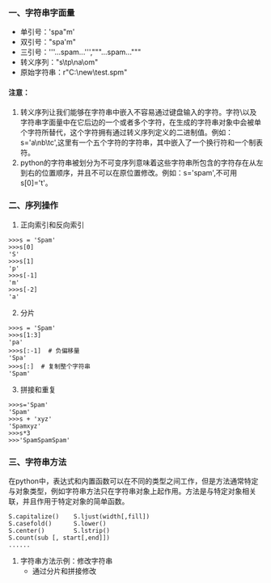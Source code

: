 ### 一、字符串字面量
* 单引号：'spa"m'
* 双引号："spa'm"
* 三引号：'''...spam...''',"""...spam..."""
* 转义序列："s\tp\na\om"
* 原始字符串：r"C:\new\test.spm"
#### 注意：
1. 转义序列让我们能够在字符串中嵌入不容易通过键盘输入的字符。字符\以及字符串字面量中在它后边的一个或者多个字符，在生成的字符串对象中会被单个字符所替代，这个字符拥有通过转义序列定义的二进制值。例如：s='a\nb\tc',这里有一个五个字符的字符串，其中嵌入了一个换行符和一个制表符。
2. python的字符串被划分为不可变序列意味着这些字符串所包含的字符存在从左到右的位置顺序，并且不可以在原位置修改。例如：s='spam',不可用s[0]='t'。
### 二、序列操作
1. 正向索引和反向索引
```
>>>s = 'Spam'
>>>s[0]
'S'
>>>s[1]
'p'
>>>s[-1]
'm'
>>>s[-2]
'a'
```
2. 分片
```
>>>s = 'Spam'
>>>s[1:3]
'pa'
>>>s[:-1]  # 负偏移量
'Spa'
>>>s[:]  # 复制整个字符串
'Spam'
```
3. 拼接和重复
```
>>>s='Spam'
'Spam'
>>>s + 'xyz'
'Spamxyz'
>>>s*3
>>>'SpamSpamSpam'
```
### 三、字符串方法
在python中，表达式和内置函数可以在不同的类型之间工作，但是方法通常特定与对象类型，例如字符串方法只在字符串对象上起作用。方法是与特定对象相关联，并且作用于特定对象的简单函数。
```
S.capitalize()    S.ljust(width[,fill])
S.casefold()      S.lower()
S.center()        S.lstrip()
S.count(sub [, start[,end]])
......
```
1. 字符串方法示例：修改字符串
   * 通过分片和拼接修改
   
